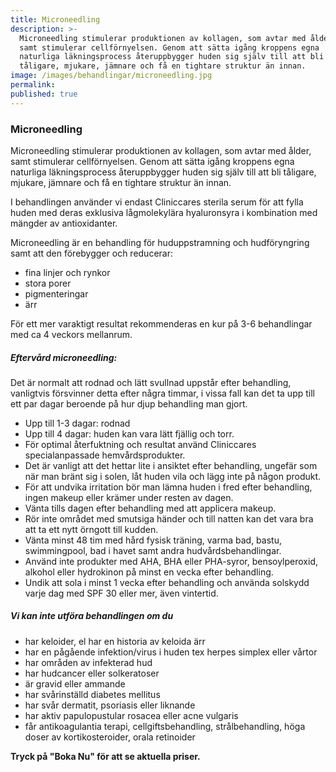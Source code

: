 ```yaml
---
title: Microneedling
description: >-
  Microneedling stimulerar produktionen av kollagen, som avtar med ålder,
  samt stimulerar cellförnyelsen. Genom att sätta igång kroppens egna
  naturliga läkningsprocess återuppbygger huden sig själv till att bli
  tåligare, mjukare, jämnare och få en tightare struktur än innan.
image: /images/behandlingar/microneedling.jpg
permalink:
published: true
---
```

### Microneedling

Microneedling stimulerar produktionen av kollagen, som avtar med ålder, samt stimulerar cellförnyelsen. Genom att sätta igång kroppens egna naturliga läkningsprocess återuppbygger huden sig själv till att bli tåligare, mjukare, jämnare och få en tightare struktur än innan.

I behandlingen använder vi endast Cliniccares sterila serum för att fylla huden med deras exklusiva lågmolekylära hyaluronsyra i kombination med mängder av antioxidanter.

Microneedling är en behandling för huduppstramning och hudföryngring samt att den förebygger och reducerar:

- fina linjer och rynkor
- stora porer
- pigmenteringar
- ärr

För ett mer varaktigt resultat rekommenderas en kur på 3-6 behandlingar med ca 4 veckors mellanrum.

##### Eftervård microneedling:

Det är normalt att rodnad och lätt svullnad uppstår efter behandling, vanligtvis försvinner detta efter några timmar, i vissa fall kan det ta upp till ett par dagar beroende på hur djup behandling man gjort.

- Upp till 1-3 dagar: rodnad
- Upp till 4 dagar: huden kan vara lätt fjällig och torr.
- För optimal återfuktning och resultat använd Cliniccares specialanpassade hemvårdsprodukter.
- Det är vanligt att det hettar lite i ansiktet efter behandling, ungefär som när man bränt sig i solen, låt huden vila och lägg inte på någon produkt.
- För att undvika irritation bör man lämna huden i fred efter behandling, ingen makeup eller krämer under resten av dagen.
- Vänta tills dagen efter behandling med att applicera makeup.
- Rör inte området med smutsiga händer och till natten kan det vara bra att ta ett nytt örngott till kudden.
- Vänta minst 48 tim med hård fysisk träning, varma bad, bastu, swimmingpool, bad i havet samt andra hudvårdsbehandlingar.
- Använd inte produkter med AHA, BHA eller PHA-syror, bensoylperoxid, alkohol eller hydrokinon på minst en vecka efter behandling.
- Undik att sola i minst 1 vecka efter behandling och använda solskydd varje dag med SPF 30 eller mer, även vintertid.

##### Vi kan inte utföra behandlingen om du

- har keloider, el har en historia av keloida ärr
- har en pågående infektion/virus i huden tex herpes simplex eller vårtor
- har områden av infekterad hud
- har hudcancer eller solkeratoser
- är gravid eller ammande
- har svårinställd diabetes mellitus
- har svår dermatit, psoriasis eller liknande
- har aktiv papulopustular rosacea eller acne vulgaris
- får antikoagulantia terapi, cellgiftsbehandling, strålbehandling, höga doser av kortikosteroider, orala retinoider

**Tryck på "Boka Nu" för att se aktuella priser.**
